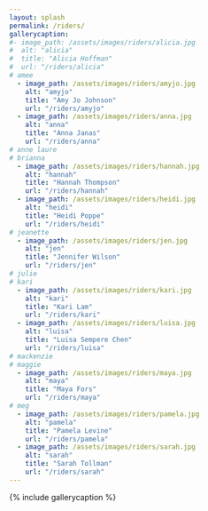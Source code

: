```yaml
---
layout: splash
permalink: /riders/
gallerycaption:
#- image_path: /assets/images/riders/alicia.jpg
#  alt: "alicia"
#  title: "Alicia Hoffman"
#  url: "/riders/alicia"
# amee
  - image_path: /assets/images/riders/amyjo.jpg
    alt: "amyjo"
    title: "Amy Jo Johnson"
    url: "/riders/amyjo"
  - image_path: /assets/images/riders/anna.jpg
    alt: "anna"
    title: "Anna Janas"
    url: "/riders/anna"
# anne laure
# brianna
  - image_path: /assets/images/riders/hannah.jpg
    alt: "hannah"
    title: "Hannah Thompson"
    url: "/riders/hannah"
  - image_path: /assets/images/riders/heidi.jpg
    alt: "heidi"
    title: "Heidi Poppe"
    url: "/riders/heidi"
# jeanette
  - image_path: /assets/images/riders/jen.jpg
    alt: "jen"
    title: "Jennifer Wilson"
    url: "/riders/jen"
# julie
# kari
  - image_path: /assets/images/riders/kari.jpg
    alt: "kari"
    title: "Kari Lam"
    url: "/riders/kari"
  - image_path: /assets/images/riders/luisa.jpg
    alt: "luisa"
    title: "Luisa Sempere Chen"
    url: "/riders/luisa"
# mackenzie
# maggie
  - image_path: /assets/images/riders/maya.jpg
    alt: "maya"
    title: "Maya Fors"
    url: "/riders/maya"
# meg
  - image_path: /assets/images/riders/pamela.jpg
    alt: "pamela"
    title: "Pamela Levine"
    url: "/riders/pamela"
  - image_path: /assets/images/riders/sarah.jpg
    alt: "sarah"
    title: "Sarah Tollman"
    url: "/riders/sarah"
---
```


{% include gallerycaption %}
